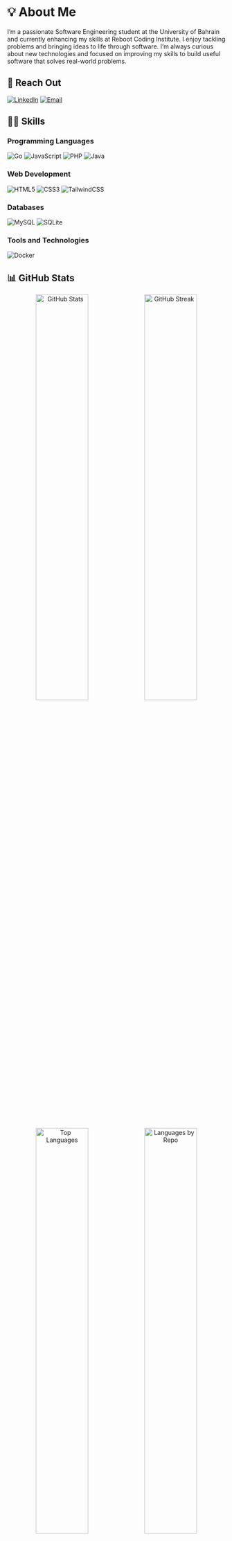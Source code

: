 # 💡 About Me

I’m a passionate Software Engineering student at the University of Bahrain and currently enhancing my skills at Reboot Coding Institute. I enjoy tackling problems and bringing ideas to life through software. I’m always curious about new technologies and focused on improving my skills to build useful software that solves real-world problems.

## 💬 Reach Out

[![LinkedIn](https://img.shields.io/badge/LinkedIn-%230077B5.svg?style=for-the-badge&logo=linkedin&logoColor=white)](https://www.linkedin.com/in/fatima-sayed-saeed-07ba22337) [![Email](https://img.shields.io/badge/Email-D14836?style=for-the-badge&logo=gmail&logoColor=white)](mailto:fatimaalsayed075@gmail.com)

## 👩‍💻 Skills

### Programming Languages
![Go](https://img.shields.io/badge/go-%2300ADD8.svg?style=for-the-badge&logo=go&logoColor=white) 
![JavaScript](https://img.shields.io/badge/javascript-%23323330.svg?style=for-the-badge&logo=javascript&logoColor=%23F7DF1E) 
![PHP](https://img.shields.io/badge/php-%23777BB4.svg?style=for-the-badge&logo=php&logoColor=white) 
![Java](https://img.shields.io/badge/java-%23ED8B00.svg?style=for-the-badge&logo=openjdk&logoColor=white)

### Web Development
![HTML5](https://img.shields.io/badge/html5-%23E34F26.svg?style=for-the-badge&logo=html5&logoColor=white) 
![CSS3](https://img.shields.io/badge/css3-%231572B6.svg?style=for-the-badge&logo=css3&logoColor=white) 
![TailwindCSS](https://img.shields.io/badge/tailwindcss-%2338B2AC.svg?style=for-the-badge&logo=tailwind-css&logoColor=white)

### Databases
![MySQL](https://img.shields.io/badge/mysql-4479A1.svg?style=for-the-badge&logo=mysql&logoColor=white) 
![SQLite](https://img.shields.io/badge/sqlite-%2307405e.svg?style=for-the-badge&logo=sqlite&logoColor=white)

### Tools and Technologies
![Docker](https://img.shields.io/badge/docker-%230db7ed.svg?style=for-the-badge&logo=docker&logoColor=white)


## 📊 GitHub Stats

<p align="center">
  <img src="https://github-readme-stats.vercel.app/api?username=fatimasayed75&show_icons=true&theme=tokyonight&hide_border=true&include_all_commits=true&count_private=true" alt="GitHub Stats" width="49%" />
  <img src="https://github-readme-streak-stats.herokuapp.com/?user=fatimasayed75&theme=tokyonight&hide_border=true" alt="GitHub Streak" width="49%" />
</p>

<p align="center">
  <img src="https://github-readme-stats.vercel.app/api/top-langs/?username=fatimasayed75&layout=compact&theme=tokyonight&hide_border=true" alt="Top Languages" width="49%" />
  <img src="http://github-profile-summary-cards.vercel.app/api/cards/repos-per-language?username=fatimasayed75&theme=tokyonight" alt="Languages by Repo" width="49%" />
</p>

<p align="center">
  <img src="http://github-profile-summary-cards.vercel.app/api/cards/most-commit-language?username=fatimasayed75&theme=tokyonight" alt="Languages by Commit" width="49%" />
  <img src="http://github-profile-summary-cards.vercel.app/api/cards/stats?username=fatimasayed75&theme=tokyonight" alt="Stats Summary" width="49%" />
</p>


